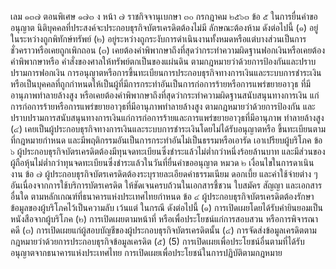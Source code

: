 เลม ๑๓๗ ตอนพิเศษ ๑๗๓ ง
หน้า ๗
ราชกิจจานุเบกษา
๓๐ กรกฎาคม ๒๕๖๓
ข้อ ๕ ในการยื่นคำขออนุญาต นิติบุคคลที่ประสงค์จะประกอบธุรกิจบัตรเครดิตต้องไม่มี
ลักษณะต้องห้าม ดังต่อไปนี้
(๑) อยู่ในระหว่างถูกพิทักษ์ทรัพย์
(๒)
อยู่ระหว่างถูกระงับการดำเนินงานทั้งหมดหรือแต่บางส่วนเป็นการชั่วคราวหรือเคยถูกเพิกถอน
(๓) เคยต้องคำพิพากษาถึงที่สุดว่ากระทำความผิดฐานฟอกเงินหรือเคยต้องคำพิพากษาหรือ
คำสั่งของศาลให้ทรัพย์ตกเป็นของแผ่นดิน ตามกฎหมายว่าด้วยการป้องกันและปราบปรามการฟอกเงิน
การอนุญาตหรือการขึ้นทะเบียนการประกอบธุรกิจทางการเงินและระบบการชำระเงิน
หรือเป็นบุคคลที่ถูกกำหนดให้เป็นผู้ที่มีการกระทำอันเป็นการก่อการร้ายหรือการแพร่ขยายอาวุธ
ที่มีอานุภาพทำลายล้างสูง หรือเคยต้องคำพิพากษาถึงที่สุดว่ากระทำความผิดฐานสนับสนุนทางการเงิน
แก่การก่อการร้ายหรือการแพร่ขยายอาวุธที่มีอานุภาพทำลายล้างสูง ตามกฎหมายว่าด้วยการป้องกัน
และปราบปรามการสนับสนุนทางการเงินแก่การก่อการร้ายและการแพร่ขยายอาวุธที่มีอานุภาพ
ทําลายล้างสูง
(๔) เคยเป็นผู้ประกอบธุรกิจทางการเงินและระบบการชำระเงินโดยไม่ได้รับอนุญาตหรือ
ขึ้นทะเบียนตามที่กฎหมายกำหนด และมีพฤติกรรมอันเป็นการกระทำอันไม่เป็นธรรมหรือเอารัด
เอาเปรียบผู้บริโภค
ข้อ ๖ ผู้ประกอบธุรกิจบัตรเครดิตต้องมีทุนจดทะเบียนซึ่งชำระแล้วไม่ต่ำกว่าหนึ่งร้อยล้านบาท
และมีส่วนของผู้ถือหุ้นไม่ต่ำกว่าทุนจดทะเบียนซึ่งชำระแล้วในวันที่ยื่นคำขออนุญาต
หมวด ๒
เงื่อนไขในการดาเนินงาน
ข้อ ๗ ผู้ประกอบธุรกิจบัตรเครดิตต้องระบุรายละเอียดค่าธรรมเนียม ดอกเบี้ย
และค่าใช้จ่ายต่าง ๆ อันเนื่องจากการใช้บริการบัตรเครดิต ให้ชัดเจนครบถ้วนในเอกสารชี้ชวน ใบสมัคร
สัญญา และเอกสารอื่นใด ตามหลักเกณฑ์ที่ธนาคารแห่งประเทศไทยกำหนด
ข้อ ๔ ผู้ประกอบธุรกิจบัตรเครดิตต้องรักษาข้อมูลของผู้บริโภคไว้เป็นความลับ เว้นแต่
ในกรณี ดังต่อไปนี้
(๑) การเปิดเผยโดยได้รับคำยินยอมเป็นหนังสือจากผู้บริโภค
(๒) การเปิดเผยตามหน้าที่ หรือเพื่อประโยชน์แก่การสอบสวน หรือการพิจารณาคดี
(๓) การเปิดเผยแก่ผู้สอบบัญชีของผู้ประกอบธุรกิจบัตรเครดิตนั้น
(๔) การจัดส่งข้อมูลเครดิตตามกฎหมายว่าด้วยการประกอบธุรกิจข้อมูลเครดิต
(๕)
(5) การเปิดเผยเพื่อประโยชน์อื่นตามที่ได้รับอนุญาตจากธนาคารแห่งประเทศไทย
การเปิดเผยเพื่อประโยชน์ในการปฏิบัติตามกฎหมาย
